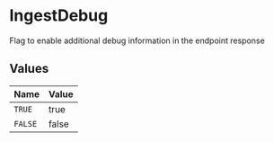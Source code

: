 # IngestDebug

Flag to enable additional debug information in the endpoint response


## Values

| Name    | Value   |
| ------- | ------- |
| `TRUE`  | true    |
| `FALSE` | false   |